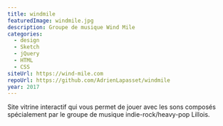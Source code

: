 ```yaml
---
title: windmile
featuredImage: windmile.jpg
description: Groupe de musique Wind Mile
categories:
  - design
  - Sketch
  - jQuery
  - HTML
  - CSS
siteUrl: https://wind-mile.com
repoUrl: https://github.com/AdrienLapasset/windmile
year: 2017
---
```

Site vitrine interactif qui vous permet de jouer avec les sons composés spécialement par le groupe de musique indie-rock/heavy-pop Lillois.
